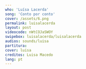 ```yaml
---
who: 'Luísa Lacerda'
song: 'Conto por conto'
cover: /assets/6.png
permalink: luisalacerda
layout: post
videocode: nWtCOJaSWOY
swipebox: luisalacerda/luisalacerda
audios: sounds/luisa 
partitura: 
cover: luisa
creditos: Luisa Macedo
lang: pt
---
```


